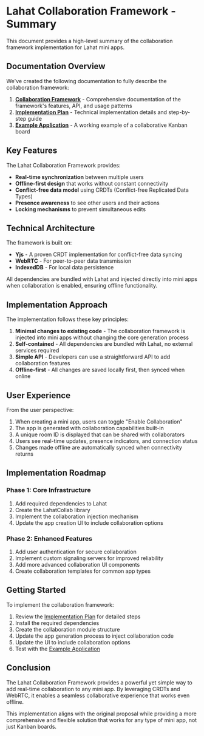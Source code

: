 # Lahat Collaboration Framework - Summary

This document provides a high-level summary of the collaboration framework implementation for Lahat mini apps.

## Documentation Overview

We've created the following documentation to fully describe the collaboration framework:

1. **[Collaboration Framework](collaboration-framework.md)** - Comprehensive documentation of the framework's features, API, and usage patterns
2. **[Implementation Plan](collaboration-implementation-plan.md)** - Technical implementation details and step-by-step guide
3. **[Example Application](collaboration-example.html)** - A working example of a collaborative Kanban board

## Key Features

The Lahat Collaboration Framework provides:

- **Real-time synchronization** between multiple users
- **Offline-first design** that works without constant connectivity
- **Conflict-free data model** using CRDTs (Conflict-free Replicated Data Types)
- **Presence awareness** to see other users and their actions
- **Locking mechanisms** to prevent simultaneous edits

## Technical Architecture

The framework is built on:

- **Yjs** - A proven CRDT implementation for conflict-free data syncing
- **WebRTC** - For peer-to-peer data transmission
- **IndexedDB** - For local data persistence

All dependencies are bundled with Lahat and injected directly into mini apps when collaboration is enabled, ensuring offline functionality.

## Implementation Approach

The implementation follows these key principles:

1. **Minimal changes to existing code** - The collaboration framework is injected into mini apps without changing the core generation process
2. **Self-contained** - All dependencies are bundled with Lahat, no external services required
3. **Simple API** - Developers can use a straightforward API to add collaboration features
4. **Offline-first** - All changes are saved locally first, then synced when online

## User Experience

From the user perspective:

1. When creating a mini app, users can toggle "Enable Collaboration"
2. The app is generated with collaboration capabilities built-in
3. A unique room ID is displayed that can be shared with collaborators
4. Users see real-time updates, presence indicators, and connection status
5. Changes made offline are automatically synced when connectivity returns

## Implementation Roadmap

### Phase 1: Core Infrastructure

1. Add required dependencies to Lahat
2. Create the LahatCollab library
3. Implement the collaboration injection mechanism
4. Update the app creation UI to include collaboration options

### Phase 2: Enhanced Features

1. Add user authentication for secure collaboration
2. Implement custom signaling servers for improved reliability
3. Add more advanced collaboration UI components
4. Create collaboration templates for common app types

## Getting Started

To implement the collaboration framework:

1. Review the [Implementation Plan](collaboration-implementation-plan.md) for detailed steps
2. Install the required dependencies
3. Create the collaboration module structure
4. Update the app generation process to inject collaboration code
5. Update the UI to include collaboration options
6. Test with the [Example Application](collaboration-example.html)

## Conclusion

The Lahat Collaboration Framework provides a powerful yet simple way to add real-time collaboration to any mini app. By leveraging CRDTs and WebRTC, it enables a seamless collaborative experience that works even offline.

This implementation aligns with the original proposal while providing a more comprehensive and flexible solution that works for any type of mini app, not just Kanban boards.
